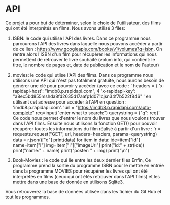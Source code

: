 # API 
Ce projet a pour but de détérminer, selon le choix de l'utilisateur, des films qui ont été interprétés en films. Nous avons utilisé 3 files: 

1. ISBN: le code qui utilise l'API des livres. 
Dans ce programme nous parcourons l'API des livres dans laquelle nous pouvons accéder à partir de ce lien : https://www.googleapis.com/books/v1/volumes?q=isbn. On rentre alors l'ISBN d'un film pour récupérer les informations qui nous permettent de retrouver le livre souhaité (volum info, qui contient: le titre, le nombre de pages et, date de publication et le nom de l'auteur) 

2. movies: le code qui utlise l'API des films.
Dans ce programme nous utilisons une API qui n'est pas totalment gratuite, nous aurons besoin de générer une clé pour pouvoir y accéder (avec ce code : 
' headers = {
 'x-rapidapi-host': "imdb8.p.rapidapi.com",
4
    'x-rapidapi-key': "a8ec5bd855mshda8fd2635d17aafp1d071cjsn34f7b522f846" '
en utilisant cet adresse pour accéder à l'API en question : 'imdb8.p.rapidapi.com'. 
'url = "https://imdb8.p.rapidapi.com/auto-complete"
req=input("enter what to search:")
querystring = {"q": req}' Ce code nous permet d'entrer le nom du livres que nous voulons trouver dans l'API films.
Ensuite nous utilisons la fonction GET() pour pouvoir récupérer toutes les informations du film réalisé à partir d'un livre : 
'r = requests.request("GET", url, headers=headers, params=querystring)
data = r.json()["d"]
print(data)
for item in data:
    ide=item["id"]
    name=item["l"]
    img=item["i"]["imageUrl"]
    print("id:"  + str(ide))
    print("name:" + name)
    print("poster: " + img)
    print("\n") '

3. Book-Movies : le code qui lie entre les deux dernier files
Enfin, Ce programme prend la sortie du programme ISBN pour le mettre en entrée dans la programme MOVIES pour récupérer les livres qui ont été interprétés en films (ceux qui ont étés retrouver dans l'API films) et les mettre dans une base de donnée en utilisons Sqlite3​.


Vous retrouverez la base de données utilisée dans les fichier du Git Hub et tout les programmes.



